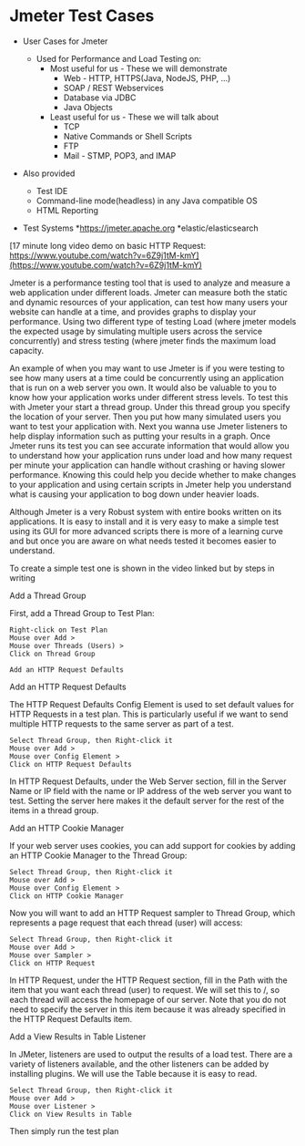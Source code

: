 # Jmeter Test Cases

* User Cases for Jmeter
	* Used for Performance and Load Testing on:
		* Most useful for us - These we will demonstrate
			* Web - HTTP, HTTPS(Java, NodeJS, PHP, ...)
			* SOAP / REST Webservices
			* Database via JDBC
			* Java Objects
		* Least useful for us - These we will talk about
			* TCP
			* Native Commands or Shell Scripts
			* FTP
			* Mail - STMP, POP3, and IMAP
* Also provided
	* Test IDE
	* Command-line mode(headless) in any Java compatible OS
	* HTML Reporting

* Test Systems
	*https://jmeter.apache.org
	*elastic/elasticsearch
	
[17 minute long video demo on basic HTTP Request: https://www.youtube.com/watch?v=6Z9j1tM-kmY](https://www.youtube.com/watch?v=6Z9j1tM-kmY)





Jmeter is a performance testing tool that is used to analyze and measure a web application under different loads. Jmeter can measure both the static and dynamic resources of your application, can test how many users your website can handle at a time, and provides graphs to display your performance. Using two different type of testing Load (where jmeter models the expected usage by simulating multiple users across the service concurrently) and stress testing (where jmeter finds the maximum load capacity.

An example of when you may want to use Jmeter is if you were testing to see how many users at a time could be concurrently using an application that is run on a web server you own. It would also be valuable to you to know how your application works under different stress levels. To test this with Jmeter your start a thread group. Under this thread group you specify the location of your server. Then you put how many simulated users you want to test your application with. Next you wanna use Jmeter listeners to help display information such as putting your results in a graph. Once Jmeter runs its test you can see accurate information that would allow you to understand how your application runs under load and how many request per minute your application can handle without crashing or having slower performance. Knowing this could help you decide whether to make changes to your application and using certain scripts in Jmeter help you understand what is causing your application to bog down under heavier loads.

Although Jmeter is a very Robust system with entire books written on its applications. It is easy to install and it is very easy to make a simple test using its GUI for more advanced scripts there is more of a learning curve and but once you are aware on what needs tested it becomes easier to understand.


To create a simple test one is shown in the video linked but by steps in writing 


Add a Thread Group

First, add a Thread Group to Test Plan:

    Right-click on Test Plan
    Mouse over Add >
    Mouse over Threads (Users) >
    Click on Thread Group
    
    Add an HTTP Request Defaults

Add an HTTP Request Defaults

The HTTP Request Defaults Config Element is used to set default values for HTTP Requests in a test plan. This is particularly useful if we want to send multiple HTTP requests to the same server as part of a test. 

    Select Thread Group, then Right-click it
    Mouse over Add >
    Mouse over Config Element >
    Click on HTTP Request Defaults
    
In HTTP Request Defaults, under the Web Server section, fill in the Server Name or IP field with the name or IP address of the web server you want to test. Setting the server here makes it the default server for the rest of the items in a thread group.


Add an HTTP Cookie Manager

If your web server uses cookies, you can add support for cookies by adding an HTTP Cookie Manager to the Thread Group:

    Select Thread Group, then Right-click it
    Mouse over Add >
    Mouse over Config Element >
    Click on HTTP Cookie Manager

Now you will want to add an HTTP Request sampler to Thread Group, which represents a page request that each thread (user) will access:

    Select Thread Group, then Right-click it
    Mouse over Add >
    Mouse over Sampler >
    Click on HTTP Request

In HTTP Request, under the HTTP Request section, fill in the Path with the item that you want each thread (user) to request. We will set this to /, so each thread will access the homepage of our server. Note that you do not need to specify the server in this item because it was already specified in the HTTP Request Defaults item.


Add a View Results in Table Listener

In JMeter, listeners are used to output the results of a load test. There are a variety of listeners available, and the other listeners can be added by installing plugins. We will use the Table because it is easy to read.

    Select Thread Group, then Right-click it
    Mouse over Add >
    Mouse over Listener >
    Click on View Results in Table

Then simply run the test plan

